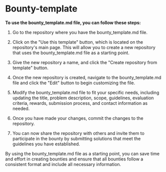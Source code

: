 # Bounty-template

**To use the bounty_template.md file, you can follow these steps:**

1. Go to the repository where you have the bounty_template.md file.

2. Click on the "Use this template" button, which is located on the repository's main page. This will allow you to create a new repository that uses the bounty_template.md file as a starting point.

3. Give the new repository a name, and click the "Create repository from template" button.

4. Once the new repository is created, navigate to the bounty_template.md file and click the "Edit" button to begin customizing the file.

5. Modify the bounty_template.md file to fit your specific needs, including updating the title, problem description, scope, guidelines, evaluation criteria, rewards, submission process, and contact information as needed.

6. Once you have made your changes, commit the changes to the repository.

7. You can now share the repository with others and invite them to participate in the bounty by submitting solutions that meet the guidelines you have established.

By using the bounty_template.md file as a starting point, you can save time and effort in creating bounties and ensure that all bounties follow a consistent format and include all necessary information.
